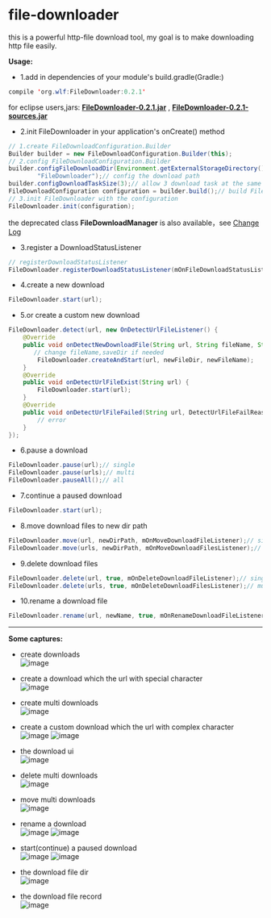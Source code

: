 # file-downloader

this is a powerful http-file download tool, my goal is to make downloading http file easily.

**Usage:**
* 1.add in dependencies of your module's build.gradle(Gradle:)
``` java
compile 'org.wlf:FileDownloader:0.2.1'
``` 
for eclipse users,jars:
**[FileDownloader-0.2.1.jar](https://github.com/wlfcolin/file-downloader/raw/master/download/release/FileDownloader-0.2.1.jar)**
, **[FileDownloader-0.2.1-sources.jar](https://dl.bintray.com/wlfcolin/maven/org/wlf/FileDownloader/0.2.1/FileDownloader-0.2.1-sources.jar)**

* 2.init FileDownloader in your application's onCreate() method
``` java
// 1.create FileDownloadConfiguration.Builder
Builder builder = new FileDownloadConfiguration.Builder(this);
// 2.config FileDownloadConfiguration.Builder
builder.configFileDownloadDir(Environment.getExternalStorageDirectory().getAbsolutePath() + File.separator +
        "FileDownloader");// config the download path
builder.configDownloadTaskSize(3);// allow 3 download task at the same time
FileDownloadConfiguration configuration = builder.build();// build FileDownloadConfiguration with the builder
// 3.init FileDownloader with the configuration
FileDownloader.init(configuration);
```
the deprecated class **FileDownloadManager** is also available，see [Change Log](https://github.com/wlfcolin/file-downloader/blob/master/CHANGELOG.md)

* 3.register a DownloadStatusListener
``` java
// registerDownloadStatusListener 
FileDownloader.registerDownloadStatusListener(mOnFileDownloadStatusListener);
```

* 4.create a new download
``` java
FileDownloader.start(url);
```

* 5.or create a custom new download
``` java
FileDownloader.detect(url, new OnDetectUrlFileListener() {
    @Override
    public void onDetectNewDownloadFile(String url, String fileName, String saveDir, int fileSize) {
       // change fileName,saveDir if needed
        FileDownloader.createAndStart(url, newFileDir, newFileName);
    }
    @Override
    public void onDetectUrlFileExist(String url) {
        FileDownloader.start(url);
    }
    @Override
    public void onDetectUrlFileFailed(String url, DetectUrlFileFailReason failReason) {
        // error
    }
});
```

* 6.pause a download
``` java
FileDownloader.pause(url);// single
FileDownloader.pause(urls);// multi
FileDownloader.pauseAll();// all
```

* 7.continue a paused download
``` java
FileDownloader.start(url);
```

* 8.move download files to new dir path
``` java
FileDownloader.move(url, newDirPath, mOnMoveDownloadFileListener);// single file
FileDownloader.move(urls, newDirPath, mOnMoveDownloadFilesListener);// multi files
```

* 9.delete download files
``` java
FileDownloader.delete(url, true, mOnDeleteDownloadFileListener);// single file
FileDownloader.delete(urls, true, mOnDeleteDownloadFilesListener);// multi files
```

* 10.rename a download file
``` java
FileDownloader.rename(url, newName, true, mOnRenameDownloadFileListener);
```

------------------------------------------------------------------------
**Some captures:**

* create downloads                                                    
![image](https://github.com/wlfcolin/file-downloader/blob/master/capture/device-2015-11-27-160200.png)

* create a download which the url with special character                          
![image](https://github.com/wlfcolin/file-downloader/blob/master/capture/device-2015-11-27-160214.png)

* create multi downloads                                                    
![image](https://github.com/wlfcolin/file-downloader/blob/master/capture/device-2015-11-27-160237.png)

* create a custom download which the url with complex character                          
![image](https://github.com/wlfcolin/file-downloader/blob/master/capture/device-2015-11-27-160257.png)
![image](https://github.com/wlfcolin/file-downloader/blob/master/capture/device-2015-11-27-160324.png)

* the download ui                                                    
![image](https://github.com/wlfcolin/file-downloader/blob/master/capture/device-2015-11-27-160424.png)

* delete multi downloads                                                                         
![image](https://github.com/wlfcolin/file-downloader/blob/master/capture/device-2015-11-27-160450.png)

* move multi downloads                                              
![image](https://github.com/wlfcolin/file-downloader/blob/master/capture/device-2015-11-27-160508.png)

* rename a download                                                  
![image](https://github.com/wlfcolin/file-downloader/blob/master/capture/device-2015-11-27-160538.png)
![image](https://github.com/wlfcolin/file-downloader/blob/master/capture/device-2015-11-27-160545.png)

* start(continue) a paused download                                        
![image](https://github.com/wlfcolin/file-downloader/blob/master/capture/device-2015-11-27-160717.png)
![image](https://github.com/wlfcolin/file-downloader/blob/master/capture/device-2015-11-27-160749.png)

* the download file dir                                              
![image](https://github.com/wlfcolin/file-downloader/blob/master/capture/device-2015-11-27-160808.png)

* the download file record                                             
![image](https://github.com/wlfcolin/file-downloader/blob/master/capture/device-2015-11-27-161739.png)
